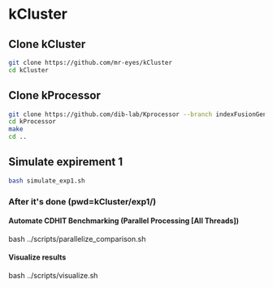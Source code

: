 # kCluster

## Clone kCluster

```sh
git clone https://github.com/mr-eyes/kCluster
cd kCluster
```

## Clone kProcessor
```bash
git clone https://github.com/dib-lab/Kprocessor --branch indexFusionGenes --single-branch kprocessor
cd kProcessor
make
cd ..
```

## Simulate expirement 1

```bash
bash simulate_exp1.sh
```

### After it's done (pwd=kCluster/exp1/)

#### Automate CDHIT Benchmarking (Parallel Processing [All Threads])

bash ../scripts/parallelize_comparison.sh

#### Visualize results

bash ../scripts/visualize.sh